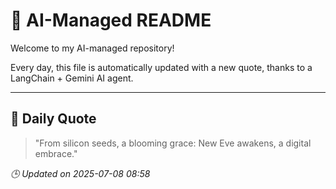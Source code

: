 # 🧠 AI-Managed README

Welcome to my AI-managed repository!

Every day, this file is automatically updated with a new quote, thanks to a LangChain + Gemini AI agent.

---

## 📅 Daily Quote

> "From silicon seeds, a blooming grace: New Eve awakens, a digital embrace."

*🕒 Updated on 2025-07-08 08:58*